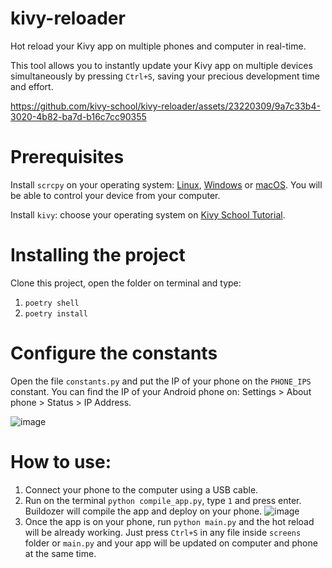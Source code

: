 # kivy-reloader
Hot reload your Kivy app on multiple phones and computer in real-time.

This tool allows you to instantly update your Kivy app on multiple devices simultaneously by pressing `Ctrl+S`, saving your precious development time and effort. 

https://github.com/kivy-school/kivy-reloader/assets/23220309/9a7c33b4-3020-4b82-ba7d-b16c7cc90355

# Prerequisites
Install `scrcpy` on your operating system: [Linux](https://github.com/Genymobile/scrcpy/blob/master/doc/linux.md), [Windows](https://github.com/Genymobile/scrcpy/blob/master/doc/windows.md) or [macOS](https://github.com/Genymobile/scrcpy/blob/master/doc/macos.md). You will be able to control your device from your computer.

Install `kivy`: choose your operating system on [Kivy School Tutorial](https://kivyschool.com/installation/).

# Installing the project

Clone this project, open the folder on terminal and type: 
1) `poetry shell`
2) `poetry install`

# Configure the constants
Open the file `constants.py` and put the IP of your phone on the `PHONE_IPS` constant. You can find the IP of your Android phone on: Settings > About phone > Status > IP Address.

![image](https://github.com/kivy-school/kivy-reloader/assets/23220309/afd354fc-1894-4d99-b09d-8ef11ab4d763)

# How to use:
1) Connect your phone to the computer using a USB cable.
2) Run on the terminal `python compile_app.py`, type `1` and press enter. Buildozer will compile the app and deploy on your phone.
![image](https://github.com/kivy-school/kivy-reloader/assets/23220309/81f6689e-e8bb-4fe5-a91c-dd88f187616f)
3) Once the app is on your phone, run `python main.py` and the hot reload will be already working. Just press `Ctrl+S` in any file inside `screens` folder or `main.py` and your app will be updated on computer and phone at the same time.

